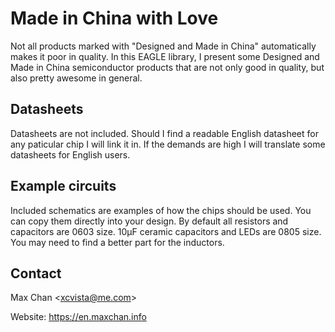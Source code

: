 # Made in China with Love

Not all products marked with "Designed and Made in China" automatically makes
it poor in quality. In this EAGLE library, I present some Designed and Made in
China semiconductor products that are not only good in quality, but also pretty
awesome in general.

## Datasheets

Datasheets are not included. Should I find a readable English datasheet for any
paticular chip I will link it in. If the demands are high I will translate some
datasheets for English users.

## Example circuits

Included schematics are examples of how the chips should be used. You can copy
them directly into your design. By default all resistors and capacitors are 0603
size. 10µF ceramic capacitors and LEDs are 0805 size. You may need to find a
better part for the inductors.

## Contact

Max Chan &lt;<xcvista@me.com>&gt;

Website: <https://en.maxchan.info>
